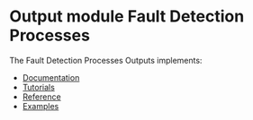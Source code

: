 # Output module Fault Detection Processes

The Fault Detection Processes Outputs implements:

 - [Documentation](Documentation/README.md)
 - [Tutorials](Documentation/Tutorials.md)
 - [Reference](Documentation/Reference.md)
 - [Examples](Examples)